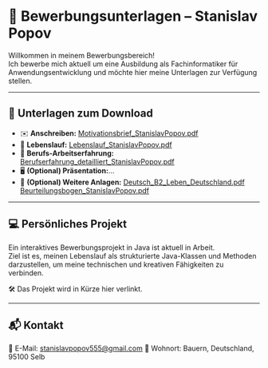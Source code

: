 # 💼 Bewerbungsunterlagen – Stanislav Popov

Willkommen in meinem Bewerbungsbereich!  
Ich bewerbe mich aktuell um eine Ausbildung als Fachinformatiker für Anwendungsentwicklung und möchte hier meine Unterlagen zur Verfügung stellen.

---

## 📄 Unterlagen zum Download

- ✉️ **Anschreiben:** [Motivationsbrief_StanislavPopov.pdf](./Motivationsbrief_StanislavPopov.pdf)
- 📃 **Lebenslauf:** [Lebenslauf_StanislavPopov.pdf](./Lebenslauf_StanislavPopov.pdf)
- 📃 **Berufs-Arbeitserfahrung:** [Berufserfahrung_detailliert_StanislavPopov.pdf](./Berufserfahrung_detailliert_StanislavPopov.pdf)
- 🖥️ **(Optional) Präsentation:**...
- 📎 **(Optional) Weitere Anlagen:** [Deutsch_B2_Leben_Deutschland.pdf](./Deutsch_B2_Leben_Deutschland.pdf) [Beurteilungsbogen_StanislavPopov.pdf](./Beurteilungsbogen_StanislavPopov.pdf)

---

## 💻 Persönliches Projekt

Ein interaktives Bewerbungsprojekt in Java ist aktuell in Arbeit.  
Ziel ist es, meinen Lebenslauf als strukturierte Java-Klassen und Methoden darzustellen, um meine technischen und kreativen Fähigkeiten zu verbinden.

🛠️ Das Projekt wird in Kürze hier verlinkt.

---

## 📬 Kontakt

📧 E-Mail: stanislavpopov555@gmail.com
📍 Wohnort: Bauern, Deutschland, 95100 Selb
